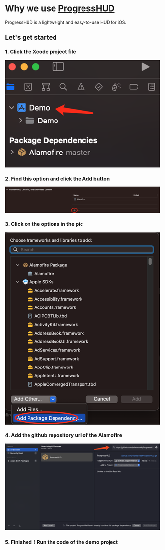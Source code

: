 # Why we use [ProgressHUD](https://github.com/relatedcode/ProgressHUD)
ProgressHUD is a lightweight and easy-to-use HUD for iOS.
## Let's get started
### 1. Click the Xcode project file
![IMAGE](https://github.com/MGMCN/Team-GYUK/blob/main/image/Add_lib0.png)
### 2. Find this option and click the Add button
![IMAGE](https://github.com/MGMCN/Team-GYUK/blob/main/image/Add_lib1.png)
### 3. Click on the options in the pic
![IMAGE](https://github.com/MGMCN/Team-GYUK/blob/main/image/Add_lib2.png)
### 4. Add the github repository url of the Alamofire
![IMAGE](https://github.com/MGMCN/Team-GYUK/blob/main/image/Add_lib4.png)
### 5. Finished！Run the code of the demo project
